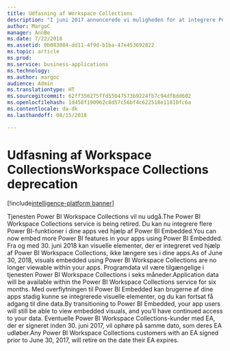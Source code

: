 ```yaml
---
title: Udfasning af Workspace Collections
description: "I juni 2017 annoncerede vi muligheden for at integrere Power BI ved hjælp af nye API'er og konvergensen af API'er med Power BI-tjenesten."
author: MargoC
manager: AnnBe
ms.date: 7/22/2018
ms.assetid: 0b083084-dd11-4f9d-b1ba-47e453692822
ms.topic: article
ms.prod: 
ms.service: business-applications
ms.technology: 
ms.author: margoc
audience: Admin
ms.translationtype: HT
ms.sourcegitcommit: 62ff356275ffd55047573b9224fb7c94df8dd602
ms.openlocfilehash: 1d458f190962c8d57c56bf4c622518e11810fc6a
ms.contentlocale: da-dk
ms.lasthandoff: 08/15/2018

---
```

#  <a name="workspace-collections-deprecation"></a><span data-ttu-id="03154-103">Udfasning af Workspace Collections</span><span class="sxs-lookup"><span data-stu-id="03154-103">Workspace Collections deprecation</span></span>

[!include[intelligence-platform banner](../../includes/intelligence-platform.md)]




<span data-ttu-id="03154-104">Tjenesten Power BI Workspace Collections vil nu udgå.</span><span class="sxs-lookup"><span data-stu-id="03154-104">The Power BI Workspace Collections service is being retired.</span></span> <span data-ttu-id="03154-105">Du kan nu integrere flere Power BI-funktioner i dine apps ved hjælp af Power BI Embedded.</span><span class="sxs-lookup"><span data-stu-id="03154-105">You can now embed more Power BI features in your apps using Power BI Embedded.</span></span> <span data-ttu-id="03154-106">Fra og med 30. juni 2018 kan visuelle elementer, der er integreret ved hjælp af Power BI Workspace Collections, ikke længere ses i dine apps.</span><span class="sxs-lookup"><span data-stu-id="03154-106">As of June 30, 2018, visuals embedded using Power BI Workspace Collections are no longer viewable within your apps.</span></span> <span data-ttu-id="03154-107">Programdata vil være tilgængelige i tjenesten Power BI Workspace Collections i seks måneder.</span><span class="sxs-lookup"><span data-stu-id="03154-107">Application data will be available within the Power BI Workspace Collections service for six months.</span></span> <span data-ttu-id="03154-108">Med overflytningen til Power BI Embedded kan brugerne af dine apps stadig kunne se integrerede visuelle elementer, og du kan fortsat få adgang til dine data.</span><span class="sxs-lookup"><span data-stu-id="03154-108">By transitioning to Power BI Embedded, your app users will still be able to view embedded visuals, and you’ll have continued access to your data.</span></span> <span data-ttu-id="03154-109">Eventuelle Power BI Workspace Collections-kunder med EA, der er signeret inden 30. juni 2017, vil ophøre på samme dato, som deres EA udløber.</span><span class="sxs-lookup"><span data-stu-id="03154-109">Any Power BI Workspace Collections customers with an EA signed prior to June 30, 2017, will retire on the date their EA expires.</span></span>


